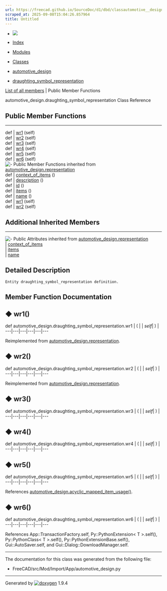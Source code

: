 ```yaml
---
url: https://freecad.github.io/SourceDoc/d1/dbd/classautomotive__design_1_1draughting__symbol__representation.html
scraped_at: 2025-09-08T15:04:26.857964
title: Untitled
---
```


  * [ ![](https://www.freecad.org/svg/logo-freecad.svg) ](https://freecadweb.org "FreeCAD")
  * [Index](../../index.html "Index")
  * [Modules](../../modules.html "Modules list")
  * [Classes](../../annotated.html "Annotated list")

  * [automotive_design](../../d4/ddf/namespaceautomotive__design.html)
  * [draughting_symbol_representation](../../d1/dbd/classautomotive__design_1_1draughting__symbol__representation.html)

[List of all members](../../dc/d69/classautomotive__design_1_1draughting__symbol__representation-members.html) | Public Member Functions

automotive_design.draughting_symbol_representation Class Reference

##  Public Member Functions  
  
---  
def | [wr1](../../d1/dbd/classautomotive__design_1_1draughting__symbol__representation.html#a518afc5c86f5f621680ebf35b7ff99e1) (self)  
def | [wr2](../../d1/dbd/classautomotive__design_1_1draughting__symbol__representation.html#a960e132f2e524aee281dc5c868481f53) (self)  
def | [wr3](../../d1/dbd/classautomotive__design_1_1draughting__symbol__representation.html#a6e1ae1b12c8d92319c91ec10e1cc53ee) (self)  
def | [wr4](../../d1/dbd/classautomotive__design_1_1draughting__symbol__representation.html#a2c44800da055d851abbc81ca8972e51f) (self)  
def | [wr5](../../d1/dbd/classautomotive__design_1_1draughting__symbol__representation.html#a4e84374cb24dd30ea1a2f5fc5b5e18c0) (self)  
def | [wr6](../../d1/dbd/classautomotive__design_1_1draughting__symbol__representation.html#aa69bb4bc2e22ebd006f4b00c65b46c5a) (self)  
![-](../../closed.png) Public Member Functions inherited from
[automotive_design.representation](../../d8/de0/classautomotive__design_1_1representation.html)  
def | [context_of_items](../../d8/de0/classautomotive__design_1_1representation.html#a84aa53a72cb77281167d77185bedab5e) ()  
def | [description](../../d8/de0/classautomotive__design_1_1representation.html#a1d35c39d45f16f922cf4360da4ec3778) ()  
def | [id](../../d8/de0/classautomotive__design_1_1representation.html#a85343890335f87c91cff60e7988263d8) ()  
def | [items](../../d8/de0/classautomotive__design_1_1representation.html#a84b16fedad2273190b6dd316673d9752) ()  
def | [name](../../d8/de0/classautomotive__design_1_1representation.html#af640f954805b1a2b3d1a4a4ee9c55d24) ()  
def | [wr1](../../d8/de0/classautomotive__design_1_1representation.html#a167ca694a87f2233508375472af08fb1) (self)  
def | [wr2](../../d8/de0/classautomotive__design_1_1representation.html#ab3c63c6621183d774bb49cd3605f4358) (self)  
  
##  Additional Inherited Members  
  
---  
![-](../../closed.png) Public Attributes inherited from
[automotive_design.representation](../../d8/de0/classautomotive__design_1_1representation.html)  
|
[context_of_items](../../d8/de0/classautomotive__design_1_1representation.html#aaf5fe9839e199ab5390651177efcc497)  
|
[items](../../d8/de0/classautomotive__design_1_1representation.html#aa8058fe959724be16897e4409e870128)  
|
[name](../../d8/de0/classautomotive__design_1_1representation.html#add191f3372f9224b28aa809871533b65)  
  
## Detailed Description

    
    
    Entity draughting_symbol_representation definition.

## Member Function Documentation

## ◆ wr1()

def automotive_design.draughting_symbol_representation.wr1  | ( |  | _self_| ) |   
---|---|---|---|---|---  
  
Reimplemented from
[automotive_design.representation](../../d8/de0/classautomotive__design_1_1representation.html#a167ca694a87f2233508375472af08fb1).

## ◆ wr2()

def automotive_design.draughting_symbol_representation.wr2  | ( |  | _self_| ) |   
---|---|---|---|---|---  
  
Reimplemented from
[automotive_design.representation](../../d8/de0/classautomotive__design_1_1representation.html#ab3c63c6621183d774bb49cd3605f4358).

## ◆ wr3()

def automotive_design.draughting_symbol_representation.wr3  | ( |  | _self_| ) |   
---|---|---|---|---|---  
  
## ◆ wr4()

def automotive_design.draughting_symbol_representation.wr4  | ( |  | _self_| ) |   
---|---|---|---|---|---  
  
## ◆ wr5()

def automotive_design.draughting_symbol_representation.wr5  | ( |  | _self_| ) |   
---|---|---|---|---|---  
  
References
[automotive_design.acyclic_mapped_item_usage()](../../d4/ddf/namespaceautomotive__design.html#a579eb54e3fc2aaff2bb01231d162a9a9).

## ◆ wr6()

def automotive_design.draughting_symbol_representation.wr6  | ( |  | _self_| ) |   
---|---|---|---|---|---  
  
References App::TransactionFactory.self, Py::PythonExtension< T >.self(),
Py::PythonClass< T >.self(), Py::PythonExtensionBase.self(),
Gui::AutoSaver.self, and Gui::Dialog::DownloadManager.self.

* * *

The documentation for this class was generated from the following file:

  * FreeCAD/src/Mod/Import/App/automotive_design.py

* * *

Generated by
[![doxygen](../../doxygen.svg)](https://www.doxygen.org/index.html) 1.9.4

